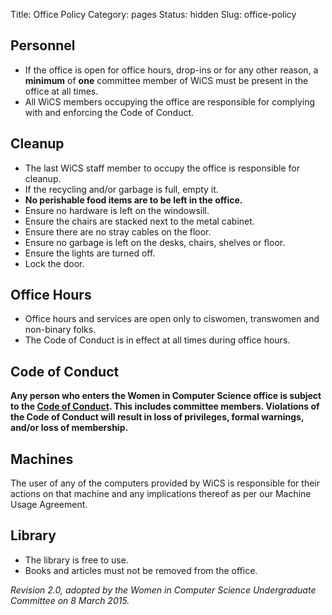 Title: Office Policy
Category: pages
Status: hidden
Slug: office-policy


## Personnel ##

+ If the office is open for office hours, drop-ins or for any other reason, a
**minimum** of **one** committee member of WiCS must be present in the office at
all times.
+ All WiCS members occupying the office are responsible for complying with and
enforcing the Code of Conduct.


## Cleanup ##

+ The last WiCS staff member to occupy the office is responsible for cleanup.
+ If the recycling and/or garbage is full, empty it.
+ **No perishable food items are to be left in the office.**
+ Ensure no hardware is left on the windowsill.
+ Ensure the chairs are stacked next to the metal cabinet.
+ Ensure there are no stray cables on the floor.
+ Ensure no garbage is left on the desks, chairs, shelves or floor.
+ Ensure the lights are turned off.
+ Lock the door.


## Office Hours ##

+ Office hours and services are open only to ciswomen, transwomen and non-binary
 folks.
+ The Code of Conduct is in effect at all times during office hours.


## Code of Conduct ##

**Any person who enters the Women in Computer Science office is subject to the
  [Code of Conduct](/code-of-conduct/). This includes committee members.
  Violations of the Code of Conduct will result in loss of privileges, formal
  warnings, and/or loss of membership.**


## Machines ##

The user of any of the computers provided by WiCS is responsible for their
actions on that machine and any implications thereof as per our Machine Usage
Agreement.


## Library ##

+ The library is free to use. 
+ Books and articles must not be removed from the office.


*Revision 2.0, adopted by the Women in Computer Science Undergraduate Committee
 on 8 March 2015.*
